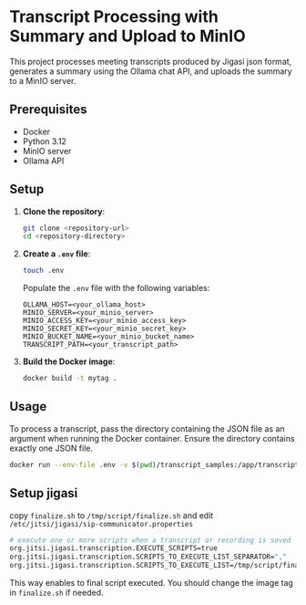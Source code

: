 # Transcript Processing with Summary and Upload to MinIO

This project processes meeting transcripts produced by Jigasi json format, generates a summary using the Ollama chat API, and uploads the summary to a MinIO server.

## Prerequisites

- Docker
- Python 3.12
- MinIO server
- Ollama API

## Setup

1. **Clone the repository**:
    ```sh
    git clone <repository-url>
    cd <repository-directory>
    ```

2. **Create a `.env` file**:
    ```sh
    touch .env
    ```

    Populate the `.env` file with the following variables:
    ```
    OLLAMA_HOST=<your_ollama_host>
    MINIO_SERVER=<your_minio_server>
    MINIO_ACCESS_KEY=<your_minio_access_key>
    MINIO_SECRET_KEY=<your_minio_secret_key>
    MINIO_BUCKET_NAME=<your_minio_bucket_name>
    TRANSCRIPT_PATH=<your_transcript_path>
    ```

3. **Build the Docker image**:
    ```sh
    docker build -t mytag .
    ```

## Usage

To process a transcript, pass the directory containing the JSON file as an argument when running the Docker container. Ensure the directory contains exactly one JSON file.

```sh
docker run --env-file .env -v $(pwd)/transcript_samples:/app/transcript_samples mytag /app/transcript_samples
```

## Setup jigasi

copy `finalize.sh` to `/tmp/script/finalize.sh` and edit `/etc/jitsi/jigasi/sip-communicator.properties`

```sh
# execute one or more scripts when a transcript or recording is saved
org.jitsi.jigasi.transcription.EXECUTE_SCRIPTS=true
org.jitsi.jigasi.transcription.SCRIPTS_TO_EXECUTE_LIST_SEPARATOR=","
org.jitsi.jigasi.transcription.SCRIPTS_TO_EXECUTE_LIST=/tmp/script/finalize.sh
```

This way enables to final script executed. You should change the image tag in `finalize.sh` if needed.

